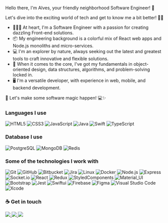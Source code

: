 Hello there, I'm Alves, your friendly neighborhood Software Engineer! 👋

Let's dive into the exciting world of tech and get to know me a bit better! ✍🏽
- 🧑🏽‍💻 At heart, I'm a Software Engineer with a passion for creating dazzling Front-end solutions.
- 📦 My engineering background is a colorful mix of React web apps and Node.js monoliths and micro-services.
- 💻 I'm an explorer by nature, always seeking out the latest and greatest tools to craft innovative and flexible solutions.
- 📝 When it comes to the core, I've got my fundamentals in object-oriented design, data structures, algorithms, and problem-solving locked in.
- 🖥 I'm a versatile developer, with experience in web, mobile, and backend development.

🚀 Let's make some software magic happen! 💻✨

### Languages I use
![HTML5](https://img.shields.io/badge/-HTML5-222222?style=flat&logo=html5)
![CSS3](https://img.shields.io/badge/-CSS3-222222?style=flat&logo=CSS3)
![JavaScript](https://img.shields.io/badge/-JavaScript-222222?style=flat&logo=javascript)
![Java](https://img.shields.io/badge/-Java-222222?style=flat&logo=JAVA)
![Swift](https://img.shields.io/badge/-Swift-222222?style=flat&logo=swift)
![TypeScript](https://img.shields.io/badge/-TypeScript-222222?style=flat&logo=typescript)

### Database I use
![PostgreSQL](https://img.shields.io/badge/-PostgreSQL-222222?style=flat&logo=postgresql&logoColor=0769AD)
![MongoDB](https://img.shields.io/badge/-MongoDB-222222?style=flat&logo=mongodb)
![Redis](https://img.shields.io/badge/-Redis-222222?style=flat&logo=redis)

### Some of the technologies I work with

![Git](https://img.shields.io/badge/-Git-222222?style=flat&logo=git&logoColor=F05032)
![GitHub](https://img.shields.io/badge/-GitHub-222222?style=flat&logo=github&logoColor=181717)
![Bitbucket](https://img.shields.io/badge/-Bitbucket-222222?style=flat&logo=bitbucket&logoColor=0769AD)
![Jira](https://img.shields.io/badge/-Jira-222222?style=flat&logo=jira-software&logoColor=0769AD)
![Linux](https://img.shields.io/badge/-Linux-222222?style=flat&logo=linux)
![Docker](https://img.shields.io/badge/-Docker-222222?style=flat&logo=Docker)
![Node.js](https://img.shields.io/badge/-Node.js-222222?style=flat&logo=node.js)
![Express](https://img.shields.io/badge/-Express-222222?style=flat&logo=express)
![Socket.io](https://img.shields.io/badge/-Socket-222222?style=flat&logo=socket.io)
![React](https://img.shields.io/badge/-React-222222?style=flat&logo=React)
![Redux](https://img.shields.io/badge/-Redux-222222?style=flat&logo=Redux)
![StyledComponents](https://img.shields.io/badge/-StyledComponents-222222?style=flat&logo=styled-components)
![Material_UI](https://img.shields.io/badge/-Material_UI-222222?style=flat&logo=material-ui)
![Bootstrap](https://img.shields.io/badge/-Bootstrap-222222?style=flat&logo=bootstrap)
![Jest](https://img.shields.io/badge/-Jest-222222?style=flat&logo=Jest)
![Swiftui](https://img.shields.io/badge/-SwiftUI-222222?style=flat&logo=swift&logoColor=F05032)
![Firebase](https://img.shields.io/badge/-FireBase-222222?style=flat&logo=firebase)
![Figma](https://img.shields.io/badge/-Figma-222222?style=flat&logo=Figma)
![Visual Studio Code](https://img.shields.io/badge/Visual_Studio_Code-222222?style=flat-square&logo=Visual-Studio-Code)
![Xcode](https://img.shields.io/badge/Xcode-222222?style=flat-square&logo=Xcode)

### ☕ Get in touch
<p>
  <a href="https://github.com/FabyoSK" alt="GitHub">
    <img src="https://img.shields.io/badge/-GitHub-000?style=flat-square&logo=Github&logoColor=white" />
  </a>
  <a href="https://www.linkedin.com/in/fabyosk" alt="LinkedIn">
    <img src="https://img.shields.io/badge/-LinkedIn-blue?style=flat-square&logo=Linkedin&logoColor=white" />
  </a>
  <a href="https://www.instagram.com/fabyosk/" alt="Instagram">
    <img src="https://img.shields.io/badge/-instagram-e60513?style=flat-square&logo=Instagram&logoColor=white" />
  </a>
</p>
